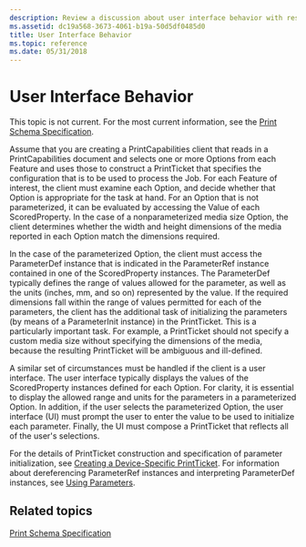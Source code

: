 ```yaml
---
description: Review a discussion about user interface behavior with respect to features and options for documents and printing.
ms.assetid: dc19a568-3673-4061-b19a-50d5df0485d0
title: User Interface Behavior
ms.topic: reference
ms.date: 05/31/2018
---
```


# User Interface Behavior

This topic is not current. For the most current information, see the [Print Schema Specification](https://download.microsoft.com/download/D/E/C/DECA6E6B-3E81-48E7-B7EF-6D92A547D03C/print-schema-spec-2-0.zip).

Assume that you are creating a PrintCapabilities client that reads in a PrintCapabilities document and selects one or more Options from each Feature and uses those to construct a PrintTicket that specifies the configuration that is to be used to process the Job. For each Feature of interest, the client must examine each Option, and decide whether that Option is appropriate for the task at hand. For an Option that is not parameterized, it can be evaluated by accessing the Value of each ScoredProperty. In the case of a nonparameterized media size Option, the client determines whether the width and height dimensions of the media reported in each Option match the dimensions required.

In the case of the parameterized Option, the client must access the ParameterDef instance that is indicated in the ParameterRef instance contained in one of the ScoredProperty instances. The ParameterDef typically defines the range of values allowed for the parameter, as well as the units (inches, mm, and so on) represented by the value. If the required dimensions fall within the range of values permitted for each of the parameters, the client has the additional task of initializing the parameters (by means of a ParameterInit instance) in the PrintTicket. This is a particularly important task. For example, a PrintTicket should not specify a custom media size without specifying the dimensions of the media, because the resulting PrintTicket will be ambiguous and ill-defined.

A similar set of circumstances must be handled if the client is a user interface. The user interface typically displays the values of the ScoredProperty instances defined for each Option. For clarity, it is essential to display the allowed range and units for the parameters in a parameterized Option. In addition, if the user selects the parameterized Option, the user interface (UI) must prompt the user to enter the value to be used to initialize each parameter. Finally, the UI must compose a PrintTicket that reflects all of the user's selections.

For the details of PrintTicket construction and specification of parameter initialization, see [Creating a Device-Specific PrintTicket](creating-a-device-specific-printticket.md). For information about dereferencing ParameterRef instances and interpreting ParameterDef instances, see [Using Parameters](using-parameters.md).

## Related topics

<dl> <dt>

[Print Schema Specification](https://download.microsoft.com/download/D/E/C/DECA6E6B-3E81-48E7-B7EF-6D92A547D03C/print-schema-spec-2-0.zip)
</dt> </dl>

 

 



